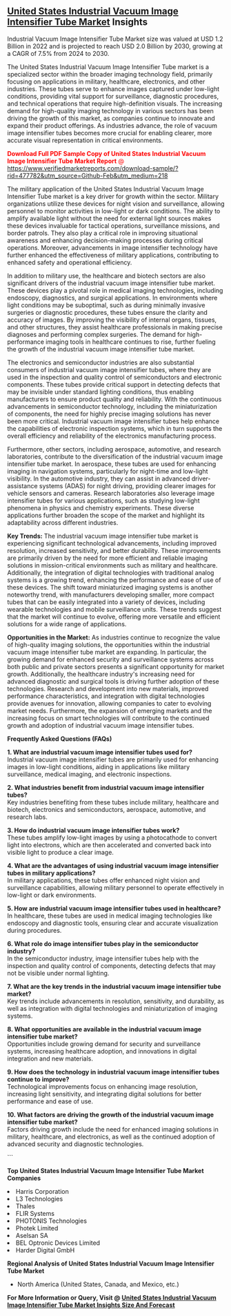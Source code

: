 <h2><a href="https://www.verifiedmarketreports.com/download-sample/?rid=477782&amp;utm_source=Github-Feb&amp;utm_medium=218" target="_blank">United States Industrial Vacuum Image Intensifier Tube Market</a> Insights</h2><p>Industrial Vacuum Image Intensifier Tube Market size was valued at USD 1.2 Billion in 2022 and is projected to reach USD 2.0 Billion by 2030, growing at a CAGR of 7.5% from 2024 to 2030.</p><p> <p>The United States Industrial Vacuum Image Intensifier Tube market is a specialized sector within the broader imaging technology field, primarily focusing on applications in military, healthcare, electronics, and other industries. These tubes serve to enhance images captured under low-light conditions, providing vital support for surveillance, diagnostic procedures, and technical operations that require high-definition visuals. The increasing demand for high-quality imaging technology in various sectors has been driving the growth of this market, as companies continue to innovate and expand their product offerings. As industries advance, the role of vacuum image intensifier tubes becomes more crucial for enabling clearer, more accurate visual representation in critical environments.</p> <p><p><span class=""><span style="color: #ff0000;"><strong>Download Full PDF Sample Copy of United States Industrial Vacuum Image Intensifier Tube Market Report</strong> @ </span><a href="https://www.verifiedmarketreports.com/download-sample/?rid=477782&amp;utm_source=Github-Feb&amp;utm_medium=218" target="_blank">https://www.verifiedmarketreports.com/download-sample/?rid=477782&amp;utm_source=Github-Feb&amp;utm_medium=218</a></span></p></p> <p>The military application of the United States Industrial Vacuum Image Intensifier Tube market is a key driver for growth within the sector. Military organizations utilize these devices for night vision and surveillance, allowing personnel to monitor activities in low-light or dark conditions. The ability to amplify available light without the need for external light sources makes these devices invaluable for tactical operations, surveillance missions, and border patrols. They also play a critical role in improving situational awareness and enhancing decision-making processes during critical operations. Moreover, advancements in image intensifier technology have further enhanced the effectiveness of military applications, contributing to enhanced safety and operational efficiency.</p> <p>In addition to military use, the healthcare and biotech sectors are also significant drivers of the industrial vacuum image intensifier tube market. These devices play a pivotal role in medical imaging technologies, including endoscopy, diagnostics, and surgical applications. In environments where light conditions may be suboptimal, such as during minimally invasive surgeries or diagnostic procedures, these tubes ensure the clarity and accuracy of images. By improving the visibility of internal organs, tissues, and other structures, they assist healthcare professionals in making precise diagnoses and performing complex surgeries. The demand for high-performance imaging tools in healthcare continues to rise, further fueling the growth of the industrial vacuum image intensifier tube market.</p> <p>The electronics and semiconductor industries are also substantial consumers of industrial vacuum image intensifier tubes, where they are used in the inspection and quality control of semiconductors and electronic components. These tubes provide critical support in detecting defects that may be invisible under standard lighting conditions, thus enabling manufacturers to ensure product quality and reliability. With the continuous advancements in semiconductor technology, including the miniaturization of components, the need for highly precise imaging solutions has never been more critical. Industrial vacuum image intensifier tubes help enhance the capabilities of electronic inspection systems, which in turn supports the overall efficiency and reliability of the electronics manufacturing process.</p> <p>Furthermore, other sectors, including aerospace, automotive, and research laboratories, contribute to the diversification of the industrial vacuum image intensifier tube market. In aerospace, these tubes are used for enhancing imaging in navigation systems, particularly for night-time and low-light visibility. In the automotive industry, they can assist in advanced driver-assistance systems (ADAS) for night driving, providing clearer images for vehicle sensors and cameras. Research laboratories also leverage image intensifier tubes for various applications, such as studying low-light phenomena in physics and chemistry experiments. These diverse applications further broaden the scope of the market and highlight its adaptability across different industries.</p> <p><strong>Key Trends:</strong> The industrial vacuum image intensifier tube market is experiencing significant technological advancements, including improved resolution, increased sensitivity, and better durability. These improvements are primarily driven by the need for more efficient and reliable imaging solutions in mission-critical environments such as military and healthcare. Additionally, the integration of digital technologies with traditional analog systems is a growing trend, enhancing the performance and ease of use of these devices. The shift toward miniaturized imaging systems is another noteworthy trend, with manufacturers developing smaller, more compact tubes that can be easily integrated into a variety of devices, including wearable technologies and mobile surveillance units. These trends suggest that the market will continue to evolve, offering more versatile and efficient solutions for a wide range of applications.</p> <p><strong>Opportunities in the Market:</strong> As industries continue to recognize the value of high-quality imaging solutions, the opportunities within the industrial vacuum image intensifier tube market are expanding. In particular, the growing demand for enhanced security and surveillance systems across both public and private sectors presents a significant opportunity for market growth. Additionally, the healthcare industry's increasing need for advanced diagnostic and surgical tools is driving further adoption of these technologies. Research and development into new materials, improved performance characteristics, and integration with digital technologies provide avenues for innovation, allowing companies to cater to evolving market needs. Furthermore, the expansion of emerging markets and the increasing focus on smart technologies will contribute to the continued growth and adoption of industrial vacuum image intensifier tubes.</p> <p><strong>Frequently Asked Questions (FAQs)</strong></p> <p><strong>1. What are industrial vacuum image intensifier tubes used for?</strong><br>Industrial vacuum image intensifier tubes are primarily used for enhancing images in low-light conditions, aiding in applications like military surveillance, medical imaging, and electronic inspections.</p> <p><strong>2. What industries benefit from industrial vacuum image intensifier tubes?</strong><br>Key industries benefiting from these tubes include military, healthcare and biotech, electronics and semiconductors, aerospace, automotive, and research labs.</p> <p><strong>3. How do industrial vacuum image intensifier tubes work?</strong><br>These tubes amplify low-light images by using a photocathode to convert light into electrons, which are then accelerated and converted back into visible light to produce a clear image.</p> <p><strong>4. What are the advantages of using industrial vacuum image intensifier tubes in military applications?</strong><br>In military applications, these tubes offer enhanced night vision and surveillance capabilities, allowing military personnel to operate effectively in low-light or dark environments.</p> <p><strong>5. How are industrial vacuum image intensifier tubes used in healthcare?</strong><br>In healthcare, these tubes are used in medical imaging technologies like endoscopy and diagnostic tools, ensuring clear and accurate visualization during procedures.</p> <p><strong>6. What role do image intensifier tubes play in the semiconductor industry?</strong><br>In the semiconductor industry, image intensifier tubes help with the inspection and quality control of components, detecting defects that may not be visible under normal lighting.</p> <p><strong>7. What are the key trends in the industrial vacuum image intensifier tube market?</strong><br>Key trends include advancements in resolution, sensitivity, and durability, as well as integration with digital technologies and miniaturization of imaging systems.</p> <p><strong>8. What opportunities are available in the industrial vacuum image intensifier tube market?</strong><br>Opportunities include growing demand for security and surveillance systems, increasing healthcare adoption, and innovations in digital integration and new materials.</p> <p><strong>9. How does the technology in industrial vacuum image intensifier tubes continue to improve?</strong><br>Technological improvements focus on enhancing image resolution, increasing light sensitivity, and integrating digital solutions for better performance and ease of use.</p> <p><strong>10. What factors are driving the growth of the industrial vacuum image intensifier tube market?</strong><br>Factors driving growth include the need for enhanced imaging solutions in military, healthcare, and electronics, as well as the continued adoption of advanced security and diagnostic technologies.</p> ```</p><p><strong>Top United States Industrial Vacuum Image Intensifier Tube Market Companies</strong></p><div data-test-id=""><p><li>Harris Corporation</li><li> L3 Technologies</li><li> Thales</li><li> FLIR Systems</li><li> PHOTONIS Technologies</li><li> Photek Limited</li><li> Aselsan SA</li><li> BEL Optronic Devices Limited</li><li> Harder Digital GmbH</li></p><div><strong>Regional Analysis of&nbsp;United States Industrial Vacuum Image Intensifier Tube Market</strong></div><ul><li dir="ltr"><p dir="ltr">North America&nbsp;(United States, Canada, and Mexico, etc.)</p></li></ul><p><strong>For More Information or Query, Visit @&nbsp;</strong><strong><a href="https://www.verifiedmarketreports.com/product/industrial-vacuum-image-intensifier-tube-market/?utm_source=Github-Feb&amp;utm_medium=218" target="_blank">United States Industrial Vacuum Image Intensifier Tube Market Insights Size And Forecast</a></strong></p></div>
